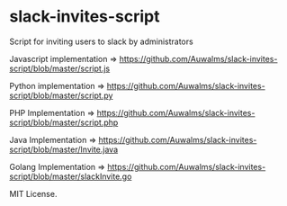 # slack-invites-script
Script for inviting users to slack by administrators

Javascript implementation => https://github.com/Auwalms/slack-invites-script/blob/master/script.js

Python implementation => https://github.com/Auwalms/slack-invites-script/blob/master/script.py

PHP Implementation => https://github.com/Auwalms/slack-invites-script/blob/master/script.php

Java Implementation => https://github.com/Auwalms/slack-invites-script/blob/master/Invite.java

Golang Implementation => https://github.com/Auwalms/slack-invites-script/blob/master/slackInvite.go











MIT License.
